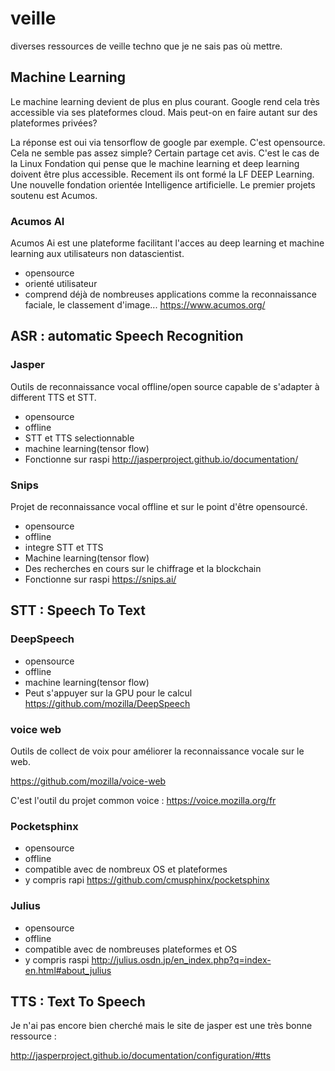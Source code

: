 # veille
diverses ressources de veille techno que je ne sais pas où mettre.

## Machine Learning

Le machine learning devient de plus en plus courant. Google rend cela très accessible via ses plateformes cloud. Mais peut-on en faire autant sur des plateformes privées?

La réponse est oui via tensorflow de google par exemple. C'est opensource. Cela ne semble pas assez simple?
Certain partage cet avis. C'est le cas de la Linux Fondation qui pense que le machine learning et deep learning doivent être plus accessible. Recement ils ont formé la LF DEEP Learning. Une nouvelle fondation orientée Intelligence artificielle. Le premier projets soutenu est Acumos.

### Acumos AI

Acumos Ai est une plateforme facilitant l'acces au deep learning et machine learning aux utilisateurs non datascientist.

  * opensource
  * orienté utilisateur
  * comprend déjà de nombreuses applications comme la reconnaissance faciale, le classement d'image...
  https://www.acumos.org/

## ASR : automatic Speech Recognition

### Jasper

Outils de reconnaissance vocal offline/open source capable de s'adapter à different TTS et STT.

   * opensource
   * offline
   * STT et TTS selectionnable
   * machine learning(tensor flow)
   * Fonctionne sur raspi
   http://jasperproject.github.io/documentation/
   
### Snips

   Projet de reconnaissance vocal offline et sur le point d'être opensourcé.
   
   * opensource
   * offline
   * integre STT et TTS
   * Machine learning(tensor flow)
   * Des recherches en cours sur le chiffrage et la blockchain
   * Fonctionne sur raspi
   https://snips.ai/

## STT : Speech To Text

### DeepSpeech

  * opensource
  * offline
  * machine learning(tensor flow)
  * Peut s'appuyer sur la GPU pour le calcul
  https://github.com/mozilla/DeepSpeech
  
### voice web

Outils de collect de voix pour améliorer la reconnaissance vocale sur le web.

https://github.com/mozilla/voice-web

C'est l'outil du projet common voice : https://voice.mozilla.org/fr

### Pocketsphinx

  * opensource
  * offline
  * compatible avec de nombreux OS et plateformes
  * y compris rapi
  https://github.com/cmusphinx/pocketsphinx
  
### Julius

  * opensource
  * offline
  * compatible avec de nombreuses plateformes et OS
  * y compris raspi
  http://julius.osdn.jp/en_index.php?q=index-en.html#about_julius
  
## TTS : Text To Speech

Je n'ai pas encore bien cherché mais le site de jasper est une très bonne ressource :

http://jasperproject.github.io/documentation/configuration/#tts


